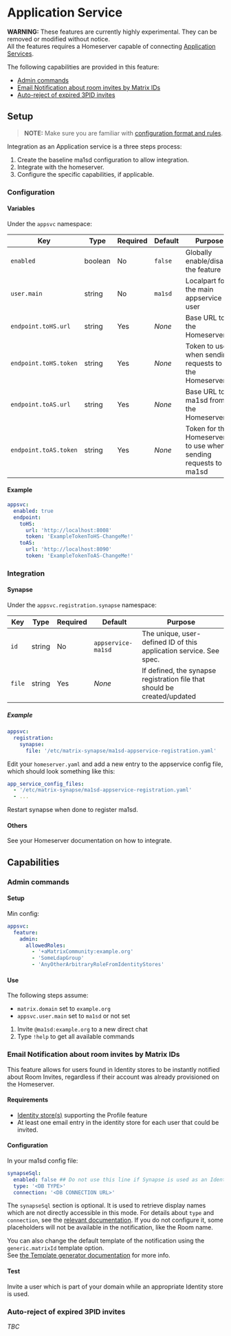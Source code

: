 # Application Service
**WARNING:** These features are currently highly experimental. They can be removed or modified without notice.  
All the features requires a Homeserver capable of connecting [Application Services](https://matrix.org/docs/spec/application_service/r0.1.1.html).

The following capabilities are provided in this feature:
- [Admin commands](#admin-commands)
- [Email Notification about room invites by Matrix IDs](#email-notification-about-room-invites-by-matrix-ids)
- [Auto-reject of expired 3PID invites](#auto-reject-of-expired-3pid-invites)

## Setup
> **NOTE:** Make sure you are familiar with [configuration format and rules](../../configure.md).

Integration as an Application service is a three steps process:
1. Create the baseline ma1sd configuration to allow integration.
2. Integrate with the homeserver.
3. Configure the specific capabilities, if applicable.

### Configuration
#### Variables
Under the `appsvc` namespace:

| Key                   | Type    | Required | Default | Purpose                                                        |
|-----------------------|---------|----------|---------|----------------------------------------------------------------|
| `enabled`             | boolean | No       | `false` | Globally enable/disable the feature                            |
| `user.main`           | string  | No       | `ma1sd` | Localpart for the main appservice user                         |
| `endpoint.toHS.url`   | string  | Yes      | *None*  | Base URL to the Homeserver                                     |
| `endpoint.toHS.token` | string  | Yes      | *None*  | Token to use when sending requests to the Homeserver           |
| `endpoint.toAS.url`   | string  | Yes      | *None*  | Base URL to ma1sd from the Homeserver                          |
| `endpoint.toAS.token` | string  | Yes      | *None*  | Token for the Homeserver to use when sending requests to ma1sd |

#### Example
```yaml
appsvc:
  enabled: true
  endpoint:
    toHS:
      url: 'http://localhost:8008'
      token: 'ExampleTokenToHS-ChangeMe!'
    toAS:
      url: 'http://localhost:8090'
      token: 'ExampleTokenToAS-ChangeMe!'
```
### Integration
#### Synapse
Under the `appsvc.registration.synapse` namespace:

| Key    | Type   | Required | Default            | Purpose                                                                  |
|--------|--------|----------|--------------------|--------------------------------------------------------------------------|
| `id`   | string | No       | `appservice-ma1sd` | The unique, user-defined ID of this application service. See spec.       |
| `file` | string | Yes      | *None*             | If defined, the synapse registration file that should be created/updated |

##### Example 
```yaml
appsvc:
  registration:
    synapse:
      file: '/etc/matrix-synapse/ma1sd-appservice-registration.yaml'
```

Edit your `homeserver.yaml` and add a new entry to the appservice config file, which should look something like this:
```yaml
app_service_config_files:
  - '/etc/matrix-synapse/ma1sd-appservice-registration.yaml'
  - ...
```

Restart synapse when done to register ma1sd.

#### Others
See your Homeserver documentation on how to integrate.

## Capabilities
### Admin commands
#### Setup
Min config:
```yaml
appsvc:
  feature:
    admin:
      allowedRoles:
        - '+aMatrixCommunity:example.org'
        - 'SomeLdapGroup'
        - 'AnyOtherArbitraryRoleFromIdentityStores'
```

#### Use
The following steps assume:
- `matrix.domain` set to `example.org`
- `appsvc.user.main` set to `ma1sd` or not set

1. Invite `@ma1sd:example.org` to a new direct chat
2. Type `!help` to get all available commands

### Email Notification about room invites by Matrix IDs
This feature allows for users found in Identity stores to be instantly notified about Room Invites, regardless if their
account was already provisioned on the Homeserver.

#### Requirements
- [Identity store(s)](../../stores/README.md) supporting the Profile feature
- At least one email entry in the identity store for each user that could be invited.

#### Configuration
In your ma1sd config file:
```yaml
synapseSql:
  enabled: false ## Do not use this line if Synapse is used as an Identity Store
  type: '<DB TYPE>'
  connection: '<DB CONNECTION URL>'
```

The `synapseSql` section is optional. It is used to retrieve display names which are not directly accessible in this mode.
For details about `type` and `connection`, see the [relevant documentation](../../stores/synapse.md).
If you do not configure it, some placeholders will not be available in the notification, like the Room name.

You can also change the default template of the notification using the `generic.matrixId` template option.  
See [the Template generator documentation](../../threepids/notification/template-generator.md) for more info.

#### Test
Invite a user which is part of your domain while an appropriate Identity store is used.

### Auto-reject of expired 3PID invites
*TBC*
